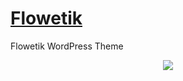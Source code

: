 # [Flowetik](http://flowetik.com/)
Flowetik WordPress Theme

<p align="center">
  <img src="https://chrisrobertsweb.dev/github/flowetik.jpg">
</p>
